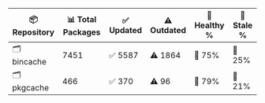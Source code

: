 | 📦 Repository | 📊 Total Packages | ✅ Updated | ⚠️ Outdated | 💚 Healthy % | 🔴 Stale % |
|---------------|-------------------|------------|-------------|-------------|------------|
| 🗂️ bincache | 7451 | ✅ 5587 | ⚠️ 1864 | 💚 75% | 🔴 25% |
| 🗂️ pkgcache | 466 | ✅ 370 | ⚠️ 96 | 💚 79% | 🔴 21% |
